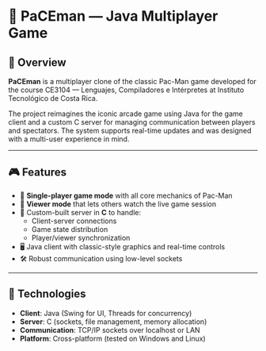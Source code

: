 # 👾 PaCEman — Java Multiplayer Game

## 📘 Overview

**PaCEman** is a multiplayer clone of the classic Pac-Man game developed for the course CE3104 — Lenguajes, Compiladores e Intérpretes at Instituto Tecnológico de Costa Rica.

The project reimagines the iconic arcade game using Java for the game client and a custom C server for managing communication between players and spectators. The system supports real-time updates and was designed with a multi-user experience in mind.

---

## 🎮 Features

- 👤 **Single-player game mode** with all core mechanics of Pac-Man
- 👀 **Viewer mode** that lets others watch the live game session
- 🧠 Custom-built server in **C** to handle:
  - Client-server connections
  - Game state distribution
  - Player/viewer synchronization
- 🖥️ Java client with classic-style graphics and real-time controls
- 🛠️ Robust communication using low-level sockets

---

## 🧰 Technologies

- **Client**: Java (Swing for UI, Threads for concurrency)
- **Server**: C (sockets, file management, memory allocation)
- **Communication**: TCP/IP sockets over localhost or LAN
- **Platform**: Cross-platform (tested on Windows and Linux)


